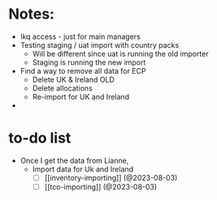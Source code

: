# Notes:
- lkq access - just for main managers
- Testing staging / uat import with country packs
	- Will be different since uat is running the old importer
	- Staging is running the new import
- Find a way to remove all data for ECP 
	- Delete UK & Ireland OLD
	- Delete allocations
	- Re-import for UK and Ireland
- 
# to-do list
- Once I get the data from Lianne,
	- Import data for Uk and Ireland
		- [ ] [[inventory-importing]] (@2023-08-03)
		- [ ] [[tco-importing]] (@2023-08-03)
